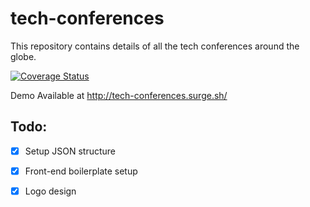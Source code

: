 # tech-conferences
This repository contains details of all the tech conferences around the globe.

[![Coverage Status](https://coveralls.io/repos/github/code-for-cause/tech-conferences/badge.svg?branch=master)](https://coveralls.io/github/code-for-cause/tech-conferences?branch=master)

Demo Available at
http://tech-conferences.surge.sh/


## Todo:

*  [X] Setup JSON structure
 
*  [X] Front-end boilerplate setup

*  [X] Logo design
